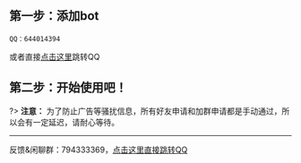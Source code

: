 ## 第一步：添加bot

`QQ：644014394`

或者直接[点击这里](https://ti.qq.com/open_qq/index2.html?url=mqqapi%3a%2f%2fuserprofile%2ffriend_profile_card%3fsrc_type%3dweb%26version%3d1.0%26source%3d2%26uin%3d644014394)跳转QQ

## 第二步：开始使用吧！

?> **注意：** 为了防止广告等骚扰信息，所有好友申请和加群申请都是手动通过，所以会有一定延迟，请耐心等待。

---



反馈&闲聊群：794333369，[点击这里直接跳转QQ](https://qm.qq.com/cgi-bin/qm/qr?k=9gBrOCiXW0br0-In8tpMzlH2GB23kav3&authKey=kvBMcG6VtCYLFWtV3ZjCpV+1hMrIwgGAypxPaYmWOo19LdisbrGuZt6kdpY7uJqb&noverify=0)
